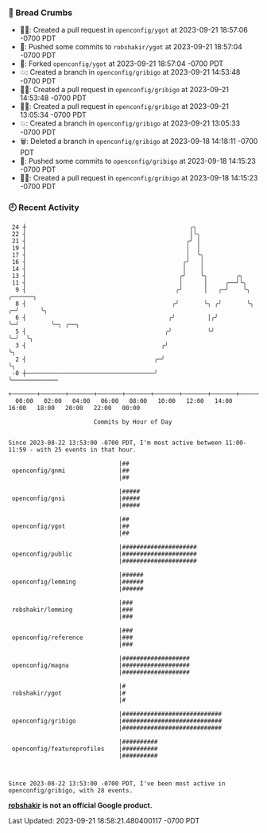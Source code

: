 ### 🍞 Bread Crumbs

 * ✍🏼: Created a pull request in `openconfig/ygot` at 2023-09-21 18:57:06 -0700 PDT
 * 🚢: Pushed some commits to `robshakir/ygot` at 2023-09-21 18:57:04 -0700 PDT
 * 🍴: Forked `openconfig/ygot` at 2023-09-21 18:57:04 -0700 PDT
 * 💥: Created a branch in `openconfig/gribigo` at 2023-09-21 14:53:48 -0700 PDT
 * ✍🏼: Created a pull request in `openconfig/gribigo` at 2023-09-21 14:53:48 -0700 PDT
 * ✍🏼: Created a pull request in `openconfig/gribigo` at 2023-09-21 13:05:34 -0700 PDT
 * 💥: Created a branch in `openconfig/gribigo` at 2023-09-21 13:05:33 -0700 PDT
 * 🗑: Deleted a branch in `openconfig/gribigo` at 2023-09-18 14:18:11 -0700 PDT
 * 🚢: Pushed some commits to `openconfig/gribigo` at 2023-09-18 14:15:23 -0700 PDT
 * ✍🏼: Created a pull request in `openconfig/gribigo` at 2023-09-18 14:15:23 -0700 PDT

### 🕘 Recent Activity
```
 24 ┼                                              ╭╮
 22 ┤                                              │╰╮
 21 ┤                                             ╭╯ │
 19 ┤                                             │  │
 17 ┤                                             │  ╰╮
 16 ┤                                            ╭╯   │
 14 ┤                                            │    │
 13 ┤                                           ╭╯    ╰╮        ╭╮
 11 ┤                                           │      │     ╭──╯╰╮
  9 ┤                                          ╭╯      │   ╭─╯    ╰╮    ╭──────╮
  8 ┤                                         ╭╯       ╰╮ ╭╯       ╰╮ ╭─╯      ╰╮
  6 ┤                                        ╭╯         │╭╯         ╰─╯         ╰─╮ ╭──╮
  5 ┤                                       ╭╯          ╰╯                        ╰─╯  ╰╮
  3 ┤                                      ╭╯                                           ╰╮
  2 ┤                                    ╭─╯                                             ╰╮
 -0 ┼────────────────────────────────────╯                                                ╰─────────────
    +───────+───────+───────+───────+───────+───────+───────+───────+───────+───────+───────+───────+────
  00:00   02:00   04:00   06:00   08:00   10:00   12:00   14:00   16:00   18:00   20:00   22:00   00:00   

						Commits by Hour of Day


Since 2023-08-22 13:53:00 -0700 PDT, I'm most active between 11:00-11:59 - with 25 events in that hour.

```



```
                               |##
 openconfig/gnmi               |##
                               |##

                               |#####
 openconfig/gnsi               |#####
                               |#####

                               |##
 openconfig/ygot               |##
                               |##

                               |#####################
 openconfig/public             |#####################
                               |#####################

                               |######
 openconfig/lemming            |######
                               |######

                               |###
 robshakir/lemming             |###
                               |###

                               |###
 openconfig/reference          |###
                               |###

                               |###################
 openconfig/magna              |###################
                               |###################

                               |#
 robshakir/ygot                |#
                               |#

                               |############################
 openconfig/gribigo            |############################
                               |############################

                               |##########
 openconfig/featureprofiles    |##########
                               |##########



Since 2023-08-22 13:53:00 -0700 PDT, I've been most active in openconfig/gribigo, with 28 events.

```
**[robshakir](mailto:robjs@google.com) is not an official Google product.**  


Last Updated: 2023-09-21 18:58:21.480400117 -0700 PDT
